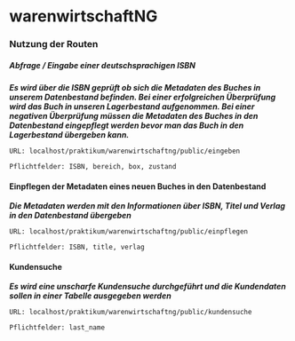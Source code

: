 # warenwirtschaftNG

### Nutzung der Routen
##### Abfrage / Eingabe einer deutschsprachigen ISBN

***Es wird über die ISBN geprüft ob sich die Metadaten des Buches in unserem Datenbestand befinden.
Bei einer erfolgreichen Überprüfung wird das Buch in unseren Lagerbestand aufgenommen.
Bei einer negativen Überprüfung müssen die Metadaten des Buches in den Datenbestand eingepflegt werden bevor man das Buch in den Lagerbestand übergeben kann.***

    URL: localhost/praktikum/warenwirtschaftng/public/eingeben
    
    Pflichtfelder: ISBN, bereich, box, zustand

#### Einpflegen der Metadaten eines neuen Buches in den Datenbestand
***Die Metadaten werden mit den Informationen über ISBN, Titel und Verlag in den Datenbestand übergeben***

    URL: localhost/praktikum/warenwirtschaftng/public/einpflegen
    
    Pflichtfelder: ISBN, title, verlag

#### Kundensuche
***Es wird eine unscharfe Kundensuche durchgeführt und die Kundendaten sollen in einer Tabelle ausgegeben werden***

    URL: localhost/praktikum/warenwirtschaftng/public/kundensuche
    
    Pflichtfelder: last_name

